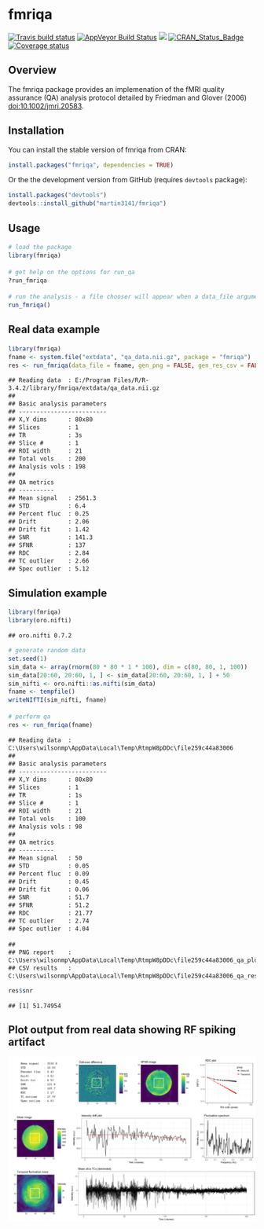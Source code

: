 
<!-- README.md is generated from README.Rmd. Please edit that file -->
fmriqa
======

[![Travis build status](https://travis-ci.org/martin3141/fmriqa.svg?branch=master)](https://travis-ci.org/martin3141/fmriqa) [![AppVeyor Build Status](https://ci.appveyor.com/api/projects/status/github/martin3141/fmriqa?branch=master&svg=true)](https://ci.appveyor.com/project/martin3141/fmriqa) [![](http://cranlogs.r-pkg.org/badges/fmriqa)](http://cran.rstudio.com/web/packages/fmriqa/index.html) [![CRAN\_Status\_Badge](http://www.r-pkg.org/badges/version/fmriqa)](https://cran.r-project.org/package=fmriqa) [![Coverage status](https://coveralls.io/repos/github/martin3141/fmriqa/badge.svg)](https://coveralls.io/r/martin3141/fmriqa?branch=master)

Overview
--------

The fmriqa package provides an implemenation of the fMRI quality assurance (QA) analysis protocol detailed by Friedman and Glover (2006) <doi:10.1002/jmri.20583>.

Installation
------------

You can install the stable version of fmriqa from CRAN:

``` r
install.packages("fmriqa", dependencies = TRUE)
```

Or the the development version from GitHub (requires `devtools` package):

``` r
install.packages("devtools")
devtools::install_github("martin3141/fmriqa")
```

Usage
-----

``` r
# load the package
library(fmriqa)

# get help on the options for run_qa
?run_fmriqa

# run the analysis - a file chooser will appear when a data_file argument is not given
run_fmriqa()
```

Real data example
-----------------

``` r
library(fmriqa)
fname <- system.file("extdata", "qa_data.nii.gz", package = "fmriqa")
res <- run_fmriqa(data_file = fname, gen_png = FALSE, gen_res_csv = FALSE, tr = 3)
```

    ## Reading data  : E:/Program Files/R/R-3.4.2/library/fmriqa/extdata/qa_data.nii.gz
    ## 
    ## Basic analysis parameters
    ## -------------------------
    ## X,Y dims      : 80x80
    ## Slices        : 1
    ## TR            : 3s
    ## Slice #       : 1
    ## ROI width     : 21
    ## Total vols    : 200
    ## Analysis vols : 198
    ## 
    ## QA metrics
    ## ----------
    ## Mean signal   : 2561.3
    ## STD           : 6.4
    ## Percent fluc  : 0.25
    ## Drift         : 2.06
    ## Drift fit     : 1.42
    ## SNR           : 141.3
    ## SFNR          : 137
    ## RDC           : 2.84
    ## TC outlier    : 2.66
    ## Spec outlier  : 5.12

Simulation example
------------------

``` r
library(fmriqa)
library(oro.nifti)
```

    ## oro.nifti 0.7.2

``` r
# generate random data
set.seed(1)
sim_data <- array(rnorm(80 * 80 * 1 * 100), dim = c(80, 80, 1, 100))
sim_data[20:60, 20:60, 1, ] <- sim_data[20:60, 20:60, 1, ] + 50
sim_nifti <- oro.nifti::as.nifti(sim_data)
fname <- tempfile()
writeNIfTI(sim_nifti, fname)

# perform qa
res <- run_fmriqa(fname)
```

    ## Reading data  : C:\Users\wilsonmp\AppData\Local\Temp\RtmpW8pDDc\file259c44a83006
    ## 
    ## Basic analysis parameters
    ## -------------------------
    ## X,Y dims      : 80x80
    ## Slices        : 1
    ## TR            : 1s
    ## Slice #       : 1
    ## ROI width     : 21
    ## Total vols    : 100
    ## Analysis vols : 98
    ## 
    ## QA metrics
    ## ----------
    ## Mean signal   : 50
    ## STD           : 0.05
    ## Percent fluc  : 0.09
    ## Drift         : 0.45
    ## Drift fit     : 0.06
    ## SNR           : 51.7
    ## SFNR          : 51.2
    ## RDC           : 21.77
    ## TC outlier    : 2.74
    ## Spec outlier  : 4.04

    ## 
    ## PNG report    : C:\Users\wilsonmp\AppData\Local\Temp\RtmpW8pDDc\file259c44a83006_qa_plot.png
    ## CSV results   : C:\Users\wilsonmp\AppData\Local\Temp\RtmpW8pDDc\file259c44a83006_qa_results.csv

``` r
res$snr
```

    ## [1] 51.74954

Plot output from real data showing RF spiking artifact
------------------------------------------------------

![](SPIKE_EG_qa_plot.png)
